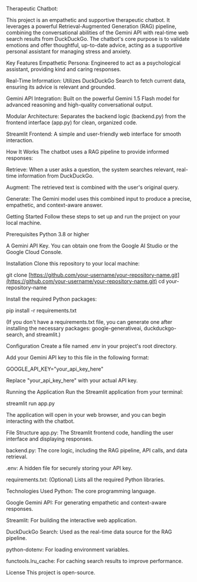 Therapeutic Chatbot: 

This project is an empathetic and supportive therapeutic chatbot. It leverages a powerful Retrieval-Augmented Generation (RAG) pipeline, combining the conversational abilities of the Gemini API with real-time web search results from DuckDuckGo. The chatbot's core purpose is to validate emotions and offer thoughtful, up-to-date advice, acting as a supportive personal assistant for managing stress and anxiety.

Key Features
Empathetic Persona: Engineered to act as a psychological assistant, providing kind and caring responses.

Real-Time Information: Utilizes DuckDuckGo Search to fetch current data, ensuring its advice is relevant and grounded.

Gemini API Integration: Built on the powerful Gemini 1.5 Flash model for advanced reasoning and high-quality conversational output.

Modular Architecture: Separates the backend logic (backend.py) from the frontend interface (app.py) for clean, organized code.

Streamlit Frontend: A simple and user-friendly web interface for smooth interaction.

How It Works
The chatbot uses a RAG pipeline to provide informed responses:

Retrieve: When a user asks a question, the system searches relevant, real-time information from DuckDuckGo.

Augment: The retrieved text is combined with the user's original query.

Generate: The Gemini model uses this combined input to produce a precise, empathetic, and context-aware answer.

Getting Started
Follow these steps to set up and run the project on your local machine.

Prerequisites
Python 3.8 or higher

A Gemini API Key. You can obtain one from the Google AI Studio or the Google Cloud Console.

Installation
Clone this repository to your local machine:

git clone [https://github.com/your-username/your-repository-name.git](https://github.com/your-username/your-repository-name.git)
cd your-repository-name

Install the required Python packages:

pip install -r requirements.txt

(If you don't have a requirements.txt file, you can generate one after installing the necessary packages: google-generativeai, duckduckgo-search, and streamlit.)

Configuration
Create a file named .env in your project's root directory.

Add your Gemini API key to this file in the following format:

GOOGLE_API_KEY="your_api_key_here"

Replace "your_api_key_here" with your actual API key.

Running the Application
Run the Streamlit application from your terminal:

streamlit run app.py

The application will open in your web browser, and you can begin interacting with the chatbot.

File Structure
app.py: The Streamlit frontend code, handling the user interface and displaying responses.

backend.py: The core logic, including the RAG pipeline, API calls, and data retrieval.

.env: A hidden file for securely storing your API key.

requirements.txt: (Optional) Lists all the required Python libraries.

Technologies Used
Python: The core programming language.

Google Gemini API: For generating empathetic and context-aware responses.

Streamlit: For building the interactive web application.

DuckDuckGo Search: Used as the real-time data source for the RAG pipeline.

python-dotenv: For loading environment variables.

functools.lru_cache: For caching search results to improve performance.

License
This project is open-source.
